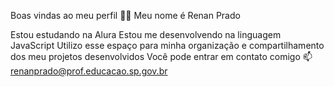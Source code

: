 Boas vindas ao meu perfil 💙💙
Meu nome é Renan Prado

Estou estudando na Alura
Estou me desenvolvendo na linguagem JavaScript
Utilizo esse espaço para minha organização e compartilhamento dos meu projetos desenvolvidos
Você pode entrar em contato comigo 📫
renanprado@prof.educacao.sp.gov.br
